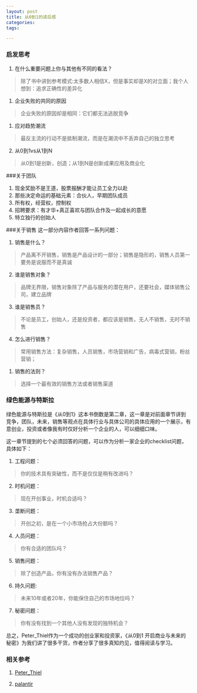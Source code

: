 ```yaml
---
layout: post
title: 从0到1的读后感
categories:
tags:

---
```

###  启发思考
1. 在什么重要问题上你与其他有不同的看法？
>除了书中讲到参考模式:太多数人相信X，但是事实却是X的对立面；我个人想到：追求正确性的差异化

1. 企业失败的共同的原因
>企业失败的原因却是相同：它们都无法逃脱竞争

1. 应对趋势潮流
>最反主流的行动不是抵制潮流，而是在潮流中不丢弃自己的独立思考 

2. 从0到1vs从1到N 
>从0到1是创新，创造；从1到N是创新成果应用及商业化

###关于团队 
1. 现金奖励不是王道，股票报酬才能让员工全力以赴
2. 那些决定命运的基础元素：合伙人，早期团队成员
3. 所有权，经营权，控制权
4. 招聘要求：有才华+真正喜欢与团队合作及一起成长的意愿
5. 特立独行的创始人

###关于销售 
这一部分内容作者回答一系列问题：

1. 销售是什么？
>产品离不开销售，销售是产品设计的一部分；销售是隐形的，销售人员第一要务是说服而不是真诚

2. 谁是销售对象？
> 品牌无界限，销售对象除了产品与服务的潜在用户，还要社会，媒体销售公司，建立品牌

3. 谁是销售员？
>不论是员工，创始人，还是投资者，都应该是销售，无人不销售，无时不销售

4. 怎么进行销售？
>常用销售方法：复杂销售，人员销售，市场营销和广告，病毒式营销，粉丝营销；

1. 销售的法则？
> 选择一个最有效的销售方法或者销售渠道

### 绿色能源与特斯拉

绿色能源与特斯拉是《从0到1》这本书倒数是第二章，这一章是对前面章节讲到竞争，团队，未来，销售等观点在具体行业与具体公司的具体应用的一个展示，有意创业，投资或者像我有时仅好分析一个企业的人，可以细细口味。

这一章节提到的七个必须回答的问题，可以作为分析一家企业的checklist问题，具体如下：

1. 工程问题：
> 你的技术具有突破性，而不是仅仅是稍有改进吗？

2. 时机问题：
> 现在开创事业，时机合适吗？

3. 垄断问题：
>开创之初，是在一个小市场抢占大份额吗？

4. 人员问题：
> 你有合适的团队吗？

5. 销售问题：
> 除了创造产品，你有没有办法销售产品？

6. 持久问题:
> 未来10年或者20年，你能保住自己的市场地位吗？

7. 秘密问题：
> 你有没有找到一个其他人没有发现的独特机会？


总之，Peter_Thiel作为一个成功的创业家和投资家，《从0到1 开启商业与未来的秘密》为我们讲了很多干货，作者分享了很多真知灼见，值得阅读与学习。

### 相关参考 


1. [Peter_Thiel](https://en.wikipedia.org/wiki/Peter_Thiel)


1. [palantir](https://www.palantir.com)



